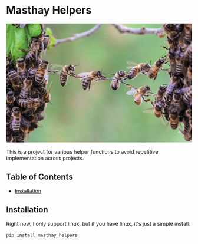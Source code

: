 # Masthay Helpers

![Masthay Helpers](worker_bees_logo.jpg)

This is a project for various helper functions to avoid repetitive 
implementation across projects.

## Table of Contents
- [Installation](#installation)

## Installation
Right now, I only support linux, but if you have linux, it's just a simple
install.
```bash
pip install masthay_helpers
